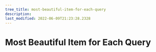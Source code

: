 ```yaml
---
tree_title: most-beautiful-item-for-each-query
description: 
last_modified: 2022-06-09T21:23:28.2328
---
```


# Most Beautiful Item for Each Query
